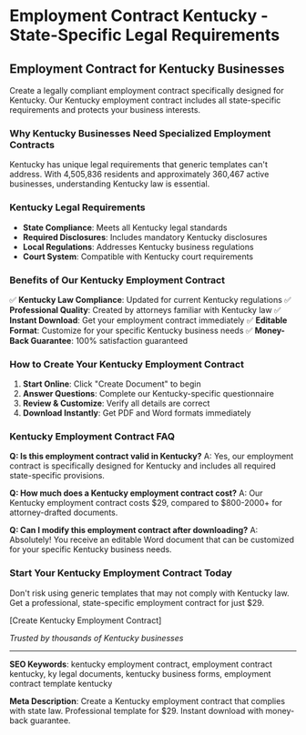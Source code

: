 # Employment Contract Kentucky - State-Specific Legal Requirements

## Employment Contract for Kentucky Businesses

Create a legally compliant employment contract specifically designed for Kentucky. Our Kentucky employment contract includes all state-specific requirements and protects your business interests.

### Why Kentucky Businesses Need Specialized Employment Contracts

Kentucky has unique legal requirements that generic templates can't address. With 4,505,836 residents and approximately 360,467 active businesses, understanding Kentucky law is essential.

### Kentucky Legal Requirements

- **State Compliance**: Meets all Kentucky legal standards
- **Required Disclosures**: Includes mandatory Kentucky disclosures
- **Local Regulations**: Addresses Kentucky business regulations
- **Court System**: Compatible with Kentucky court requirements

### Benefits of Our Kentucky Employment Contract

✅ **Kentucky Law Compliance**: Updated for current Kentucky regulations
✅ **Professional Quality**: Created by attorneys familiar with Kentucky law
✅ **Instant Download**: Get your employment contract immediately
✅ **Editable Format**: Customize for your specific Kentucky business needs
✅ **Money-Back Guarantee**: 100% satisfaction guaranteed

### How to Create Your Kentucky Employment Contract

1. **Start Online**: Click "Create Document" to begin
2. **Answer Questions**: Complete our Kentucky-specific questionnaire
3. **Review & Customize**: Verify all details are correct
4. **Download Instantly**: Get PDF and Word formats immediately

### Kentucky Employment Contract FAQ

**Q: Is this employment contract valid in Kentucky?**
A: Yes, our employment contract is specifically designed for Kentucky and includes all required state-specific provisions.

**Q: How much does a Kentucky employment contract cost?**
A: Our Kentucky employment contract costs $29, compared to $800-2000+ for attorney-drafted documents.

**Q: Can I modify this employment contract after downloading?**
A: Absolutely! You receive an editable Word document that can be customized for your specific Kentucky business needs.

### Start Your Kentucky Employment Contract Today

Don't risk using generic templates that may not comply with Kentucky law. Get a professional, state-specific employment contract for just $29.

[Create Kentucky Employment Contract]

*Trusted by thousands of Kentucky businesses*

---

**SEO Keywords**: kentucky employment contract, employment contract kentucky, ky legal documents, kentucky business forms, employment contract template kentucky

**Meta Description**: Create a Kentucky employment contract that complies with state law. Professional template for $29. Instant download with money-back guarantee.
